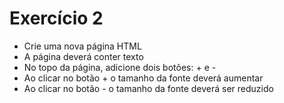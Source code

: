 # Exercício 2

- Crie uma nova página HTML
- A página deverá conter texto
- No topo da página, adicione dois botões: + e -
- Ao clicar no botão + o tamanho da fonte deverá aumentar
- Ao clicar no botão - o tamanho da fonte deverá ser reduzido